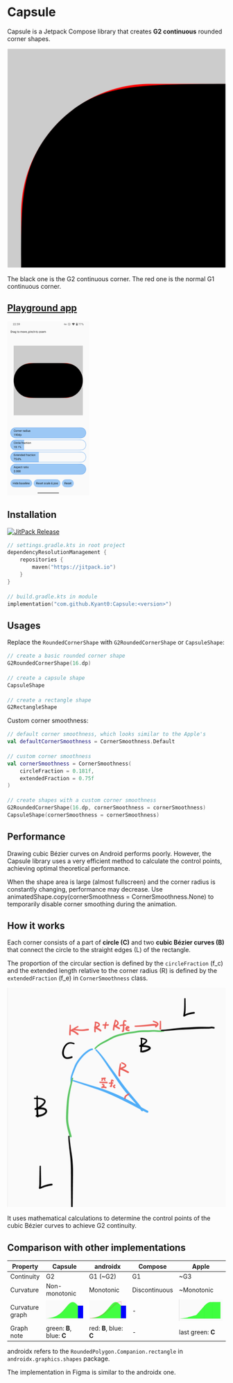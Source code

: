 # Capsule

Capsule is a Jetpack Compose library that creates **G2 continuous** rounded corner shapes.

![Comparison of G2 continuous corner and G1 continuous corner](docs/comparison.png)

The black one is the G2 continuous corner. The red one is the normal G1 continuous corner.

## [Playground app](./app/release/app-release.apk)

<img alt="Screenshot of the playground app" height="400" src="docs/playground_app.png"/>

## Installation

[![JitPack Release](https://jitpack.io/v/Kyant0/Capsule.svg)](https://jitpack.io/#Kyant0/Capsule)

```kotlin
// settings.gradle.kts in root project
dependencyResolutionManagement {
    repositories {
        maven("https://jitpack.io")
    }
}

// build.gradle.kts in module
implementation("com.github.Kyant0:Capsule:<version>")
```

## Usages

Replace the `RoundedCornerShape` with `G2RoundedCornerShape` or `CapsuleShape`:

```kotlin
// create a basic rounded corner shape
G2RoundedCornerShape(16.dp)

// create a capsule shape
CapsuleShape

// create a rectangle shape
G2RectangleShape
```

Custom corner smoothness:

```kotlin
// default corner smoothness, which looks similar to the Apple's
val defaultCornerSmoothness = CornerSmoothness.Default

// custom corner smoothness
val cornerSmoothness = CornerSmoothness(
    circleFraction = 0.181f,
    extendedFraction = 0.75f
)

// create shapes with a custom corner smoothness
G2RoundedCornerShape(16.dp, cornerSmoothness = cornerSmoothness)
CapsuleShape(cornerSmoothness = cornerSmoothness)
```

## Performance

Drawing cubic Bézier curves on Android performs poorly. However, the Capsule library uses a very efficient method to
calculate the control points, achieving optimal theoretical performance.

When the shape area is large (almost fullscreen) and the corner radius is constantly changing, performance may decrease.
Use animatedShape.copy(cornerSmoothness = CornerSmoothness.None) to temporarily disable corner smoothing during the
animation.

## How it works

Each corner consists of a part of **circle (C)** and two **cubic Bézier curves (B)** that connect the circle to the
straight edges (L) of the rectangle.

The proportion of the circular section is defined by the `circleFraction` (f_c) and the extended length relative to the
corner radius (R) is defined by the `extendedFraction` (f_e) in `CornerSmoothness` class.

![Schematic](docs/schematic.png)

It uses mathematical calculations to determine the control points of the cubic Bézier curves to achieve G2 continuity.

## Comparison with other implementations

| Property        | Capsule                                                | androidx                                                 | Compose       | Apple                                              |
|-----------------|--------------------------------------------------------|----------------------------------------------------------|---------------|----------------------------------------------------|
| Continuity      | G2                                                     | G1 (~G2)                                                 | G1            | ~G3                                                |
| Curvature       | Non-monotonic                                          | Monotonic                                                | Discontinuous | ~Monotonic                                         |
| Curvature graph | ![Capsule curvature graph](docs/capsule_curvature.jpg) | ![androidx curvature graph](docs/androidx_curvature.jpg) | -             | ![Apple curvature graph](docs/apple_curvature.jpg) |
| Graph note      | green: **B**, blue: **C**                              | red: **B**, blue: **C**                                  | -             | last green: **C**                                  |

androidx refers to the `RoundedPolygon.Companion.rectangle` in `androidx.graphics.shapes` package.

The implementation in Figma is similar to the androidx one.
